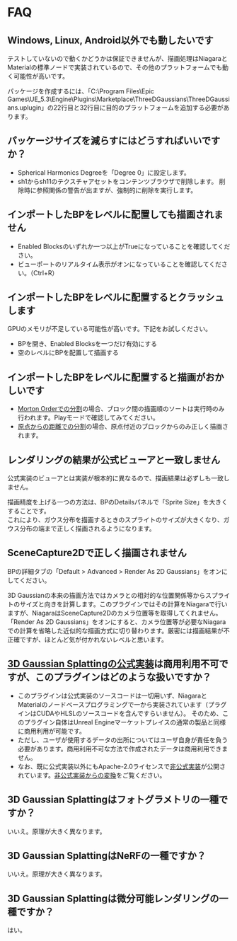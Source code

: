 # FAQ

## Windows, Linux, Android以外でも動したいです

テストしていないので動くかどうかは保証できませんが、描画処理はNiagaraとMaterialの標準ノードで実装されているので、その他のプラットフォームでも動く可能性が高いです。

パッケージを作成するには、「C:\Program Files\Epic Games\UE_5.3\Engine\Plugins\Marketplace\ThreeDGaussians\ThreeDGaussians.uplugin」の22行目と32行目に目的のプラットフォームを追加する必要があります。

## パッケージサイズを減らすにはどうすればいいですか？

- Spherical Harmonics Degreeを「Degree 0」に設定します。
- sh1からsh11のテクスチャアセットをコンテンツブラウザで削除します。
  削除時に参照関係の警告が出ますが、強制的に削除を実行します。

## インポートしたBPをレベルに配置しても描画されません

- Enabled Blocksのいずれか一つ以上がTrueになっていることを確認してください。
- ビューポートのリアルタイム表示がオンになっていることを確認してください。（Ctrl+R）

## インポートしたBPをレベルに配置するとクラッシュします

GPUのメモリが不足している可能性が高いです。下記をお試しください。

- BPを開き、Enabled Blocksを一つだけ有効にする
- 空のレベルにBPを配置して描画する

## インポートしたBPをレベルに配置すると描画がおかしいです

- [Morton Orderでの分割](../how-to-split/#morton-order)の場合、ブロック間の描画順のソートは実行時のみ行われます。Playモードで確認してみてください。
- [原点からの距離での分割](../how-to-split/#_4)の場合、原点付近のブロックからのみ正しく描画されます。

## レンダリングの結果が公式ビューアと一致しません

公式実装のビューアとは実装が根本的に異なるので、描画結果は必ずしも一致しません。

描画精度を上げる一つの方法は、BPのDetailsパネルで「Sprite Size」を大きくすることです。  
これにより、ガウス分布を描画するときのスプライトのサイズが大きくなり、ガウス分布の端まで正しく描画されるようになります。

## SceneCapture2Dで正しく描画されません

BPの詳細タブの「Default > Advanced > Render As 2D Gaussians」をオンにしてください。

3D Gaussianの本来の描画方法ではカメラとの相対的な位置関係等からスプライトのサイズと向きを計算します。このプラグインではその計算をNiagaraで行いますが、NiagaraはSceneCapture2Dのカメラ位置等を取得してくれません。「Render As 2D Gaussians」をオンにすると、カメラ位置等が必要なNiagaraでの計算を省略した近似的な描画方式に切り替わります。厳密には描画結果が不正確ですが、ほとんど気が付かれないレベルと思います。

## [3D Gaussian Splattingの公式実装](https://repo-sam.inria.fr/fungraph/3d-gaussian-splatting/)は商用利用不可ですが、このプラグインはどのような扱いですか？

- このプラグインは公式実装のソースコードは一切用いず、NiagaraとMaterialのノードベースプログラミングで一から実装されています（プラグインはCUDAやHLSLのソースコードを含んですらいません）。
  そのため、このプラグイン自体はUnreal Engineマーケットプレイスの通常の製品と同様に商用利用が可能です。
- ただし、ユーザが使用するデータの出所についてはユーザ自身が責任を負う必要があります。商用利用不可な方法で作成されたデータは商用利用できません。
- なお、既に公式実装以外にもApache-2.0ライセンスで[非公式実装](https://github.com/wanmeihuali/taichi_3d_gaussian_splatting)が公開されています。[非公式実装からの変換](../how-to-unofficial)をご覧ください。

## 3D Gaussian Splattingはフォトグラメトリの一種ですか？

いいえ。原理が大きく異なります。

## 3D Gaussian SplattingはNeRFの一種ですか？

いいえ。原理が大きく異なります。

## 3D Gaussian Splattingは微分可能レンダリングの一種ですか？

はい。
